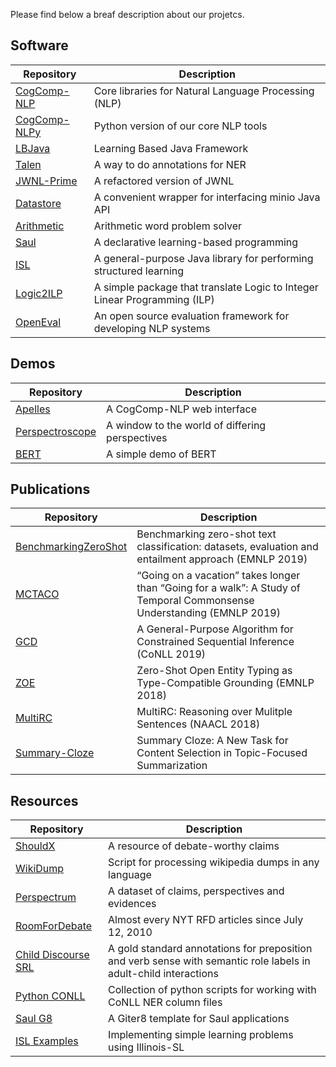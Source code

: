 Please find below a breaf description about our projetcs.

## Software

| Repository | Description |
|----------|------------|
| [CogComp-NLP](../cogcomp-nlp/) | Core libraries for Natural Language Processing (NLP) |
| [CogComp-NLPy](../cogcomp-nlpy/) | Python version of our core NLP tools |
| [LBJava](../lbjava/) | Learning Based Java Framework |
| [Talen](../talen/) | A way to do annotations for NER |
| [JWNL-Prime](../jwnl-prime/) | A refactored version of JWNL |
| [Datastore](../cogcomp-datastore/) | A convenient wrapper for interfacing minio Java API |
| [Arithmetic](../arithmetic/) | Arithmetic word problem solver |
| [Saul](../saul/) | A declarative learning-based programming |
| [ISL](../illinois-sl/) | A general-purpose Java library for performing structured learning |
| [Logic2ILP](../Logic2ILP/) | A simple package that translate Logic to Integer Linear Programming (ILP) |
| [OpenEval](../open-eval/) | An open source evaluation framework for developing NLP systems  |


## Demos

| Repository | Description |
|----------|------------|
| [Apelles](../apelles/) | A CogComp-NLP web interface |
| [Perspectroscope](../perspectroscope/) | A window to the world of differing perspectives |
| [BERT](../bert-demo/) | A simple demo of BERT |


## Publications

| Repository | Description |
|----------|------------|
| [BenchmarkingZeroShot](../BenchmarkingZeroShot/) | Benchmarking zero-shot text classification: datasets, evaluation and entailment approach (EMNLP 2019) |
| [MCTACO](../MCTACO/) | “Going on a vacation” takes longer than “Going for a walk”: A Study of Temporal Commonsense Understanding (EMNLP 2019) |
| [GCD](../gcd/) | A General-Purpose Algorithm for Constrained Sequential Inference (CoNLL 2019) |
| [ZOE](../zoe/) | Zero-Shot Open Entity Typing as Type-Compatible Grounding  (EMNLP 2018) |
| [MultiRC](../multirc/) | MultiRC: Reasoning over Mulitple Sentences (NAACL 2018) |
| [Summary-Cloze](../summary-cloze/) | Summary Cloze: A New Task for Content Selection in Topic-Focused Summarization |


## Resources

| Repository | Description |
|----------|------------|
| [ShouldX](../should-X/) | A resource of debate-worthy claims |
| [WikiDump](../wikidump-preprocessing/) | Script for processing wikipedia dumps in any language |
| [Perspectrum](../perspectrum/) | A dataset of claims, perspectives and evidences |
| [RoomForDebate](../room_for_debate/) | Almost every NYT RFD articles since July 12, 2010 |
| [Child Discourse SRL](../child-discourse-SRL/) | A gold standard annotations for preposition and verb sense with semantic role labels in adult-child interactions |
| [Python CONLL](../python-conll/) | Collection of python scripts for working with CoNLL NER column files |
| [Saul G8](../saul.g8/) | A Giter8 template for Saul applications |
| [ISL Examples](../illinois-sl-examples/) | Implementing simple learning problems using Illinois-SL |




